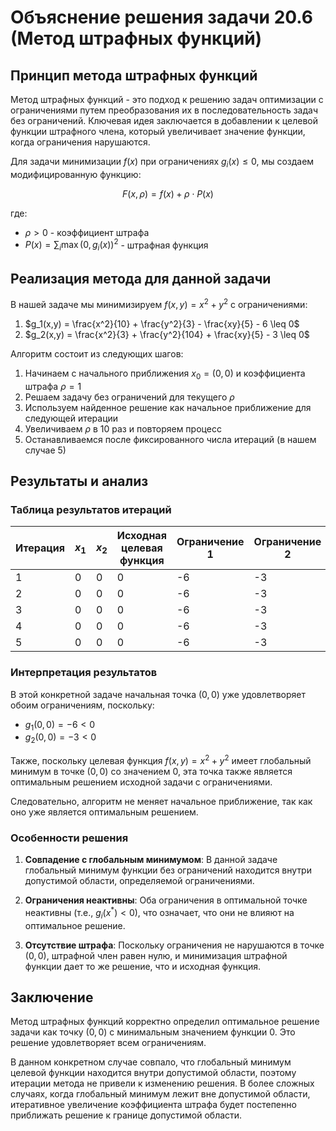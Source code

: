 # Объяснение решения задачи 20.6 (Метод штрафных функций)

## Принцип метода штрафных функций

Метод штрафных функций - это подход к решению задач оптимизации с ограничениями путем преобразования их в последовательность задач без ограничений. Ключевая идея заключается в добавлении к целевой функции штрафного члена, который увеличивает значение функции, когда ограничения нарушаются.

Для задачи минимизации $f(x)$ при ограничениях $g_i(x) \leq 0$, мы создаем модифицированную функцию:

$$F(x, \rho) = f(x) + \rho \cdot P(x)$$

где:
- $\rho > 0$ - коэффициент штрафа
- $P(x) = \sum_{i} \max(0, g_i(x))^2$ - штрафная функция

## Реализация метода для данной задачи

В нашей задаче мы минимизируем $f(x,y) = x^2 + y^2$ с ограничениями:

1. $g_1(x,y) = \frac{x^2}{10} + \frac{y^2}{3} - \frac{xy}{5} - 6 \leq 0$
2. $g_2(x,y) = \frac{x^2}{3} + \frac{y^2}{104} + \frac{xy}{5} - 3 \leq 0$

Алгоритм состоит из следующих шагов:
1. Начинаем с начального приближения $x_0 = (0, 0)$ и коэффициента штрафа $\rho = 1$
2. Решаем задачу без ограничений для текущего $\rho$
3. Используем найденное решение как начальное приближение для следующей итерации
4. Увеличиваем $\rho$ в 10 раз и повторяем процесс
5. Останавливаемся после фиксированного числа итераций (в нашем случае 5)

## Результаты и анализ

### Таблица результатов итераций

| Итерация | $x_1$ | $x_2$ | Исходная целевая функция | Ограничение 1 | Ограничение 2 | Штрафная целевая функция |
|----------|--------|--------|-------------------------|---------------|---------------|--------------------------|
| 1        | 0      | 0      | 0                       | -6            | -3            | 0                        |
| 2        | 0      | 0      | 0                       | -6            | -3            | 0                        |
| 3        | 0      | 0      | 0                       | -6            | -3            | 0                        |
| 4        | 0      | 0      | 0                       | -6            | -3            | 0                        |
| 5        | 0      | 0      | 0                       | -6            | -3            | 0                        |

### Интерпретация результатов

В этой конкретной задаче начальная точка $(0,0)$ уже удовлетворяет обоим ограничениям, поскольку:
- $g_1(0,0) = -6 < 0$
- $g_2(0,0) = -3 < 0$

Также, поскольку целевая функция $f(x,y) = x^2 + y^2$ имеет глобальный минимум в точке $(0,0)$ со значением 0, эта точка также является оптимальным решением исходной задачи с ограничениями.

Следовательно, алгоритм не меняет начальное приближение, так как оно уже является оптимальным решением.

### Особенности решения

1. **Совпадение с глобальным минимумом**: В данной задаче глобальный минимум функции без ограничений находится внутри допустимой области, определяемой ограничениями.

2. **Ограничения неактивны**: Оба ограничения в оптимальной точке неактивны (т.е., $g_i(x^*) < 0$), что означает, что они не влияют на оптимальное решение.

3. **Отсутствие штрафа**: Поскольку ограничения не нарушаются в точке $(0,0)$, штрафной член равен нулю, и минимизация штрафной функции дает то же решение, что и исходная функция.

## Заключение

Метод штрафных функций корректно определил оптимальное решение задачи как точку $(0,0)$ с минимальным значением функции 0. Это решение удовлетворяет всем ограничениям. 

В данном конкретном случае совпало, что глобальный минимум целевой функции находится внутри допустимой области, поэтому итерации метода не привели к изменению решения. В более сложных случаях, когда глобальный минимум лежит вне допустимой области, итеративное увеличение коэффициента штрафа будет постепенно приближать решение к границе допустимой области.